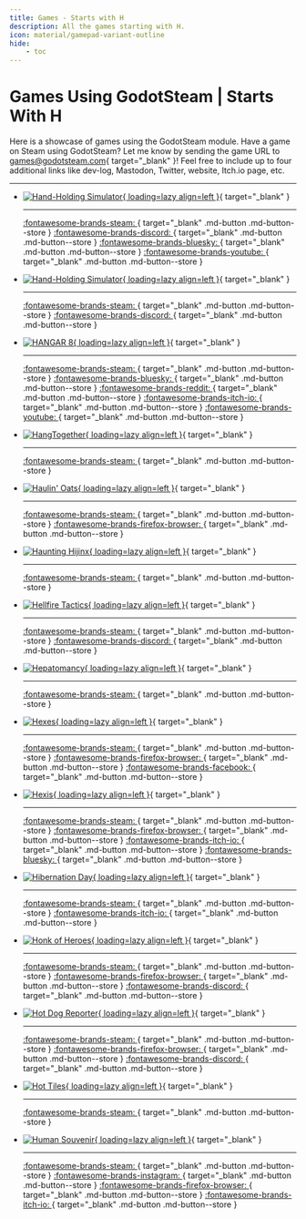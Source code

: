 ```yaml
---
title: Games - Starts with H
description: All the games starting with H.
icon: material/gamepad-variant-outline
hide:
    - toc
---
```


# Games Using GodotSteam | Starts With H

Here is a showcase of games using the GodotSteam module. Have a game on Steam using GodotSteam? Let me know by sending the game URL to [games@godotsteam.com](mailto:games@godotsteam.com){ target="\_blank" }!  Feel free to include up to four additional links like dev-log, Mastodon, Twitter, website, Itch.io page, etc.

---

<div id="games" class="grid cards" markdown>

- [![Hand-Holding Simulator](https://steamcdn-a.akamaihd.net/steam/apps/3292980/header.jpg){ loading=lazy align=left }](https://store.steampowered.com/app/3292980/Hacky/){ target="\_blank" }

	---

	[ :fontawesome-brands-steam: ](https://store.steampowered.com/app/3292980/Hacky/){ target="\_blank" .md-button .md-button--store }
	[ :fontawesome-brands-discord: ](https://discord.gg/P8g8bqqw5F){ target="\_blank" .md-button .md-button--store }
	[ :fontawesome-brands-bluesky: ](https://bsky.app/profile/napasgames.bsky.social){ target="\_blank" .md-button .md-button--store }
	[ :fontawesome-brands-youtube: ](https://www.youtube.com/@napasjet/){ target="\_blank" .md-button .md-button--store }

- [![Hand-Holding Simulator](https://steamcdn-a.akamaihd.net/steam/apps/3228600/header.jpg){ loading=lazy align=left }](https://store.steampowered.com/app/3228600/HandHolding_Simulator/){ target="\_blank" }

	---

	[ :fontawesome-brands-steam: ](https://store.steampowered.com/app/3228600/HandHolding_Simulator/){ target="\_blank" .md-button .md-button--store }
	[ :fontawesome-brands-discord: ](https://discord.com/invite/KKRC3Vwa){ target="\_blank" .md-button .md-button--store }

- [![HANGAR 8](https://steamcdn-a.akamaihd.net/steam/apps/3204650/header.jpg){ loading=lazy align=left }](https://store.steampowered.com/app/3204650/HANGAR_8/){ target="\_blank" }

	---

	[ :fontawesome-brands-steam: ](https://store.steampowered.com/app/3204650/HANGAR_8/){ target="\_blank" .md-button .md-button--store }
	[ :fontawesome-brands-bluesky: ](https://bsky.app/profile/twintaildigital.bsky.social){ target="\_blank" .md-button .md-button--store }
	[ :fontawesome-brands-reddit: ](https://www.reddit.com/r/HANGAR8/){ target="\_blank" .md-button .md-button--store }
	[ :fontawesome-brands-itch-io: ](https://twintaildigital.itch.io/hangar8){ target="\_blank" .md-button .md-button--store }
	[ :fontawesome-brands-youtube: ](https://www.youtube.com/@TwinTailDigital){ target="\_blank" .md-button .md-button--store }

- [![HangTogether](https://steamcdn-a.akamaihd.net/steam/apps/1701400/header.jpg){ loading=lazy align=left }](https://store.steampowered.com/app/1701400/HangTogether/){ target="\_blank" }

	---

	[ :fontawesome-brands-steam: ](https://store.steampowered.com/app/1701400/HangTogether/){ target="\_blank" .md-button .md-button--store }

- [![Haulin' Oats](https://steamcdn-a.akamaihd.net/steam/apps/1254770/header.jpg){ loading=lazy align=left }](https://store.steampowered.com/app/1254770/Haulin_Oats/){ target="\_blank" }

	---

	[ :fontawesome-brands-steam: ](https://store.steampowered.com/app/1254770/Haulin_Oats/){ target="\_blank" .md-button .md-button--store }
	[ :fontawesome-brands-firefox-browser: ](https://coaguco.com/games/hauling){ target="\_blank" .md-button .md-button--store }

- [![Haunting Hijinx](https://steamcdn-a.akamaihd.net/steam/apps/2499500/header.jpg){ loading=lazy align=left }](https://store.steampowered.com/app/2499500/Haunting_Hijinx/){ target="\_blank" }

	---

	[ :fontawesome-brands-steam: ](https://store.steampowered.com/app/2499500/Haunting_Hijinx/){ target="\_blank" .md-button .md-button--store }

- [![Hellfire Tactics](https://steamcdn-a.akamaihd.net/steam/apps/1360940/header.jpg){ loading=lazy align=left }](https://store.steampowered.com/app/1360940/Hellfire_Tactics/){ target="\_blank" }

	---

	[ :fontawesome-brands-steam: ](https://store.steampowered.com/app/1360940/Hellfire_Tactics/){ target="\_blank" .md-button .md-button--store }
	[ :fontawesome-brands-discord: ](https://discord.gg/hTtTpGVHCU){ target="\_blank" .md-button .md-button--store }

- [![Hepatomancy](https://steamcdn-a.akamaihd.net/steam/apps/3064110/header.jpg){ loading=lazy align=left }](https://store.steampowered.com/app/3064110/Hepatomancy/){ target="\_blank" }

	---

	[ :fontawesome-brands-steam: ](https://store.steampowered.com/app/3064110/Hepatomancy/){ target="\_blank" .md-button .md-button--store }

- [![Hexes](https://steamcdn-a.akamaihd.net/steam/apps/1977770/header.jpg){ loading=lazy align=left }](https://store.steampowered.com/app/1977770/Hexes/){ target="\_blank" }

	---

	[ :fontawesome-brands-steam: ](https://store.steampowered.com/app/1977770/Hexes/){ target="\_blank" .md-button .md-button--store }
	[ :fontawesome-brands-firefox-browser: ](https://elektri.ca){ target="\_blank" .md-button .md-button--store }
	[ :fontawesome-brands-facebook: ](https://www.facebook.com/elektricanada){ target="\_blank" .md-button .md-button--store }

- [![Hexis](https://steamcdn-a.akamaihd.net/steam/apps/2764350/header.jpg){ loading=lazy align=left }](https://store.steampowered.com/app/2764350/Hexis/){ target="\_blank" }

	---

	[ :fontawesome-brands-steam: ](https://store.steampowered.com/app/2764350/Hexis/){ target="\_blank" .md-button .md-button--store }
	[ :fontawesome-brands-firefox-browser: ](https://www.carllacan.com/){ target="\_blank" .md-button .md-button--store }
	[ :fontawesome-brands-itch-io: ](https://carllacan.itch.io/){ target="\_blank" .md-button .md-button--store }
	[ :fontawesome-brands-bluesky: ](https://bsky.app/profile/carllacan.bsky.social){ target="\_blank" .md-button .md-button--store }

- [![Hibernation Day](https://steamcdn-a.akamaihd.net/steam/apps/2331870/header.jpg){ loading=lazy align=left }](https://store.steampowered.com/app/2331870/Hibernation_Day/){ target="\_blank" }

	---

	[ :fontawesome-brands-steam: ](https://store.steampowered.com/app/2331870/Hibernation_Day/){ target="\_blank" .md-button .md-button--store }
	[ :fontawesome-brands-itch-io: ](https://ariorick.itch.io/hibernation-day){ target="\_blank" .md-button .md-button--store }

- [![Honk of Heroes](https://steamcdn-a.akamaihd.net/steam/apps/2658580/header.jpg){ loading=lazy align=left }](https://store.steampowered.com/app/2658580/Honk_of_Heroes/){ target="\_blank" }

	---

	[ :fontawesome-brands-steam: ](https://store.steampowered.com/app/2658580/Honk_of_Heroes/){ target="\_blank" .md-button .md-button--store }
	[ :fontawesome-brands-firefox-browser: ](https://honkofheroes.com/){ target="\_blank" .md-button .md-button--store }
	[ :fontawesome-brands-discord: ](https://discord.com/invite/rjZm2V5aFS){ target="\_blank" .md-button .md-button--store }

- [![Hot Dog Reporter](https://steamcdn-a.akamaihd.net/steam/apps/2605350/header.jpg){ loading=lazy align=left }](https://store.steampowered.com/app/2605350/Hot_Dog_Reporter/){ target="\_blank" }

	---

	[ :fontawesome-brands-steam: ](https://store.steampowered.com/app/2605350/Hot_Dog_Reporter/){ target="\_blank" .md-button .md-button--store }
	[ :fontawesome-brands-firefox-browser: ](https://exquisitetrash.club/){ target="\_blank" .md-button .md-button--store }
	[ :fontawesome-brands-discord: ](https://discord.gg/qzGVXuqYQt){ target="\_blank" .md-button .md-button--store }

- [![Hot Tiles](https://steamcdn-a.akamaihd.net/steam/apps/1365540/header.jpg){ loading=lazy align=left }](https://store.steampowered.com/app/1365540/Hot_Tiles/){ target="\_blank" }

	---

	[ :fontawesome-brands-steam: ](https://store.steampowered.com/app/1365540/Hot_Tiles/){ target="\_blank" .md-button .md-button--store }

- [![Human Souvenir](https://steamcdn-a.akamaihd.net/steam/apps/2817970/header.jpg){ loading=lazy align=left }](https://store.steampowered.com/app/2817970/Human_Souvenir/){ target="\_blank" }

	---

	[ :fontawesome-brands-steam: ](https://store.steampowered.com/app/2817970/Human_Souvenir/){ target="\_blank" .md-button .md-button--store }
	[ :fontawesome-brands-instagram: ](https://www.instagram.com/shaman.garage/){ target="\_blank" .md-button .md-button--store }
	[ :fontawesome-brands-firefox-browser: ](http://www.shamangarage.com/){ target="\_blank" .md-button .md-button--store }
	[ :fontawesome-brands-itch-io: ](https://shamangarage.itch.io){ target="\_blank" .md-button .md-button--store }

</div>